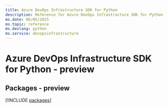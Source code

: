 ```yaml
---
title: Azure DevOps Infrastructure SDK for Python
description: Reference for Azure DevOps Infrastructure SDK for Python
ms.date: 06/05/2025
ms.topic: reference
ms.devlang: python
ms.service: devopsinfrastructure
---
```

# Azure DevOps Infrastructure SDK for Python - preview
## Packages - preview
[!INCLUDE [packages](devops-infrastructure-index.md)]